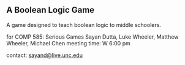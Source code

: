 ## A Boolean Logic Game

A game designed to teach boolean logic to middle schoolers.

for COMP 585: Serious Games
Sayan Dutta, Luke Wheeler, Matthew Wheeler, Michael Chen
meeting time: W 6:00 pm

contact: sayand@live.unc.edu

